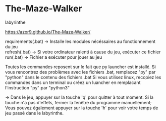 # The-Maze-Walker
labyrinthe

https://azor9.github.io/The-Maze-Walker/ 

requirements(.bat) -> Installe les modules nécéssaires au fonctionnement du jeu <br>
refresh(.bat) -> Si votre ordinateur ralenti à cause du jeu, exécuter ce fichier <br>
run(.bat) -> Fichier a exécuter pour jouer au jeu <br>

Toutes les commandes reposent sur le fait que py launcher est installé.
Si vous rencontrez des problèmes avec les fichiers .bat, remplacez "py" 
par "python" dans le contenu des fichiers .bat
Si vous utilisez linux, recopiez les commandes dans un terminal ou créez un luancher
en remplacant l'instruction "py" par "python3"

-> Dans le jeu, appuyer sur la touche 'q' pour quitter à tout moment.
Si la touche n'a pas d'effets, fermer la fenêtre du programme manuellement;
Vous pouvez également appuyer sur la touche 'h' pour voir votre temps de jeu passé dans le labyrinthe.
